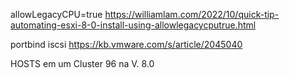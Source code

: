 allowLegacyCPU=true
https://williamlam.com/2022/10/quick-tip-automating-esxi-8-0-install-using-allowlegacycputrue.html

portbind iscsi
https://kb.vmware.com/s/article/2045040

HOSTS em um Cluster 96 na V. 8.0